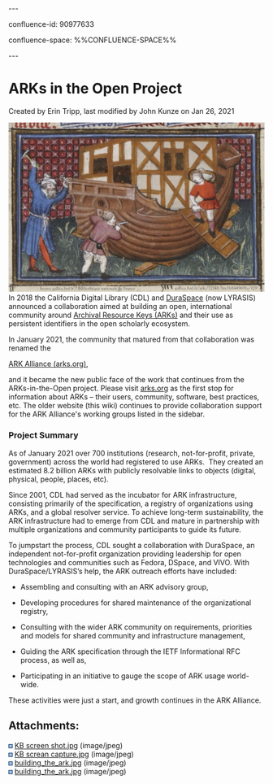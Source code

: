 \---

confluence-id: 90977633

confluence-space: %%CONFLUENCE-SPACE%%

\---

ARKs in the Open Project
========================

Created by Erin Tripp, last modified by John Kunze on Jan 26, 2021

[![](attachments/90977633/108757354.jpg "Image of 3 workers building the biblical ARK, Johannette Ravenelle, illuminator, ca 1401. This image also happens to have an ARK identifier -- https://gallica.bnf.fr/ark:/12148/btv1b8449691v/f29. Source gallica.bnf.fr / National Library of France")](https://gallica.bnf.fr/ark:/12148/btv1b8449691v/f29)In 2018 the California Digital Library (CDL) and [DuraSpace](http://duraspace.org/about) (now LYRASIS) announced a collaboration aimed at building an open, international community around [Archival Resource Keys (ARKs)](http://n2t.net/e/ark_ids.html) and their use as persistent identifiers in the open scholarly ecosystem.

In January 2021, the community that matured from that collaboration was renamed the

[ARK Alliance (arks.org)](https://arks.org),

and it became the new public face of the work that continues from the ARKs-in-the-Open project. Please visit [arks.org](https://arks.org) as the first stop for information about ARKs – their users, community, software, best practices, etc. The older website (this wiki) continues to provide collaboration support for the ARK Alliance's working groups listed in the sidebar.

### Project Summary

As of January 2021 over 700 institutions (research, not-for-profit, private, government) across the world had registered to use ARKs.  They created an estimated 8.2 billion ARKs with publicly resolvable links to objects (digital, physical, people, places, etc).

Since 2001, CDL had served as the incubator for ARK infrastructure, consisting primarily of the specification, a registry of organizations using ARKs, and a global resolver service. To achieve long-term sustainability, the ARK infrastructure had to emerge from CDL and mature in partnership with multiple organizations and community participants to guide its future.

To jumpstart the process, CDL sought a collaboration with DuraSpace, an independent not-for-profit organization providing leadership for open technologies and communities such as Fedora, DSpace, and VIVO. With DuraSpace/LYRASIS’s help, the ARK outreach efforts have included:

*   Assembling and consulting with an ARK advisory group,
    
*   Developing procedures for shared maintenance of the organizational registry,
    
*   Consulting with the wider ARK community on requirements, priorities and models for shared community and infrastructure management,
    
*   Guiding the ARK specification through the IETF Informational RFC process, as well as,
    
*   Participating in an initiative to gauge the scope of ARK usage world-wide.
    

These activities were just a start, and growth continues in the ARK Alliance.

  

Attachments:
------------

![](images/icons/bullet_blue.gif) [KB screen shot.jpg](attachments/90977633/90977634.jpg) (image/jpeg)  
![](images/icons/bullet_blue.gif) [KB screan capture.jpg](attachments/90977633/90977635.jpg) (image/jpeg)  
![](images/icons/bullet_blue.gif) [building\_the\_ark.jpg](attachments/90977633/108757664.jpg) (image/jpeg)  
![](images/icons/bullet_blue.gif) [building\_the\_ark.jpg](attachments/90977633/108757354.jpg) (image/jpeg)